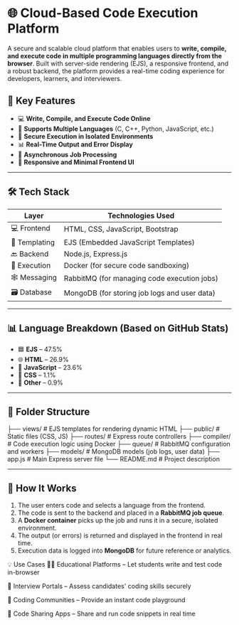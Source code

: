 # 🌐 Cloud-Based Code Execution Platform

A secure and scalable cloud platform that enables users to **write, compile, and execute code in multiple programming languages directly from the browser**. Built with server-side rendering (EJS), a responsive frontend, and a robust backend, the platform provides a real-time coding experience for developers, learners, and interviewers.



## 🚀 Key Features

- 💻 **Write, Compile, and Execute Code Online**
- 🧠 **Supports Multiple Languages** (C, C++, Python, JavaScript, etc.)
- 🔐 **Secure Execution in Isolated Environments**
- 📊 **Real-Time Output and Error Display**
- 📡 **Asynchronous Job Processing**
- 📱 **Responsive and Minimal Frontend UI**

---

## 🛠️ Tech Stack

| Layer        | Technologies Used                                |
|--------------|--------------------------------------------------|
| 💻 Frontend  | HTML, CSS, JavaScript, Bootstrap                 |
| 🎯 Templating| EJS (Embedded JavaScript Templates)              |
| 🔙 Backend   | Node.js, Express.js                              |
| 🐳 Execution | Docker (for secure code sandboxing)              |
| 🕸️ Messaging | RabbitMQ (for managing code execution jobs)      |
| 🗃️ Database  | MongoDB (for storing job logs and user data)     |

---

## 📊 Language Breakdown (Based on GitHub Stats)

- 🟦 **EJS** – 47.5%  
- 🌐 **HTML** – 26.9%  
- 📜 **JavaScript** – 23.6%  
- 🎨 **CSS** – 1.1%  
- 🧩 **Other** – 0.9%

---

## 📂 Folder Structure

├── views/ # EJS templates for rendering dynamic HTML
├── public/ # Static files (CSS, JS)
├── routes/ # Express route controllers
├── compiler/ # Code execution logic using Docker
├── queue/ # RabbitMQ configuration and workers
├── models/ # MongoDB models (job logs, user data)
├── app.js # Main Express server file
└── README.md # Project description


---

## 🧠 How It Works

1. The user enters code and selects a language from the frontend.
2. The code is sent to the backend and placed in a **RabbitMQ job queue**.
3. A **Docker container** picks up the job and runs it in a secure, isolated environment.
4. The output (or errors) is returned and displayed in the frontend in real time.
5. Execution data is logged into **MongoDB** for future reference or analytics.


💡 Use Cases
👨‍🏫 Educational Platforms – Let students write and test code in-browser

💼 Interview Portals – Assess candidates' coding skills securely

💬 Coding Communities – Provide an instant code playground

📱 Code Sharing Apps – Share and run code snippets in real time
